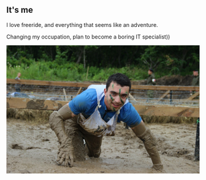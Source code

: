 ## It's me

I love freeride, and everything that seems like an adventure.

Сhanging my occupation, plan to become a boring IT specialist))

![Alt text](ava.jpg)